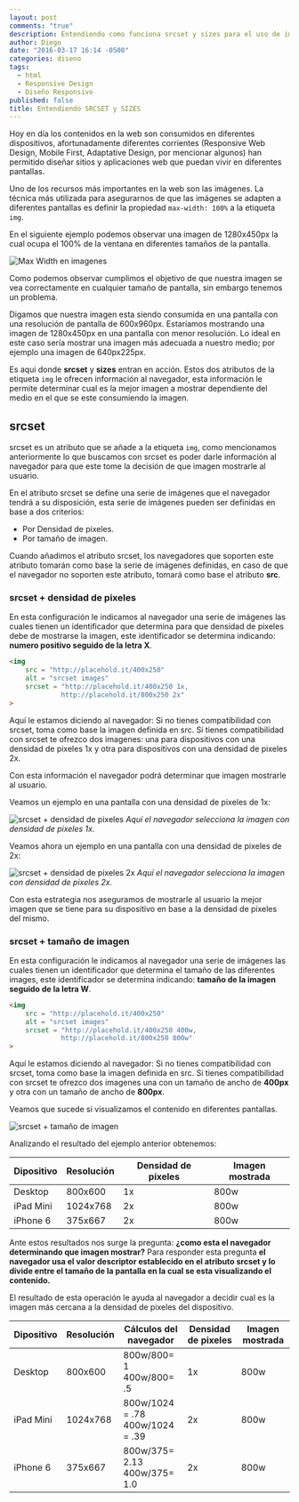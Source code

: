 ```yaml
---
layout: post
comments: "true"
description: Entendiendo como funciona srcset y sizes para el uso de imagenes en el diseño responsivo
author: Diego
date: "2016-03-17 16:14 -0500"
categories: diseno
tags: 
  - html
  - Responsive Design
  - Diseño Responsivo
published: false
title: Entendiendo SRCSET y SIZES
---
```


Hoy en día los contenidos en la web son consumidos en diferentes dispositivos, afortunadamente diferentes corrientes (Responsive Web Design, Mobile First, Adaptative Design, por mencionar algunos) han permitido diseñar sitios y aplicaciones web que puedan vivir en diferentes pantallas.

Uno de los recursos más importantes en la web son las imágenes. La técnica más utilizada para asegurarnos de que las imágenes se adapten a diferentes pantallas es definir la propiedad `max-width: 100%` a la etiqueta `img`.

En el siguiente ejemplo podemos observar una imagen de 1280x450px  la cual ocupa el 100% de la ventana en diferentes tamaños de la pantalla.

![Max Width en imagenes]({{site.baseurl}}/uploads/max-width-img.png)

Como podemos observar cumplimos el objetivo de que nuestra imagen se vea correctamente en cualquier tamaño de pantalla, sin embargo tenemos un problema.

Digamos que nuestra imagen esta siendo consumida en una pantalla con una resolución de pantalla de 600x960px. Estaríamos mostrando una imagen de 1280x450px en una pantalla con menor resolución. Lo ideal en este caso sería mostrar una imagen más adecuada a nuestro medio; por ejemplo una imagen de 640px225px.

Es aqui donde **srcset** y **sizes** entran en acción. Estos dos atributos de la etiqueta `img` le ofrecen información al navegador, esta información le permite determinar cual es la mejor imagen a mostrar dependiente del medio en el que se este consumiendo la imagen.

## srcset

srcset es un atributo que se añade a la etiqueta `img`, como mencionamos anteriormente lo que buscamos con srcset es poder darle información al navegador para que este tome la decisión de que imagen mostrarle al usuario.

En el atributo srcset se define una serie de imágenes que el navegador tendrá a su disposición, esta serie de imágenes pueden ser definidas en base a dos criterios:

- Por Densidad de pixeles.
- Por tamaño de imagen.

Cuando añadimos el atributo srcset, los navegadores que soporten este atributo tomarán como base la serie de imágenes definidas, en caso de que el navegador no soporten este atributo, tomará como base el atributo **src**.

### srcset + densidad de pixeles

En esta configuración le indicamos al navegador una serie de imágenes las cuales tienen un identificador que determina para que densidad de pixeles debe de mostrarse la imagen, este identificador  se determina indicando: **numero positivo seguido de la letra X**.

```html
<img
	src = "http://placehold.it/400x250"
	alt = "srcset images"
	srcset = "http://placehold.it/400x250 1x,
			 http://placehold.it/800x250 2x"
>
```

Aquí le estamos diciendo al navegador: Si no tienes compatibilidad con srcset, toma como base la imagen definida en src. Si tienes compatibilidad con srcset te ofrezco dos imagenes: una para dispositivos con una densidad de pixeles 1x y otra para dispositivos con una densidad de pixeles 2x.

Con esta información el navegador podrá determinar que imagen mostrarle al usuario. 

Veamos un ejemplo en una pantalla con una densidad de pixeles de 1x:

![srcset + densidad de pixeles]({{site.baseurl}}/uploads/srcset+densidad+de+pixeles.png)
*Aquí el navegador selecciona la imagen con densidad de pixeles 1x.*

Veamos ahora un ejemplo en una pantalla con una densidad de pixeles de 2x:

![srcset + densidad de pixeles 2x]({{site.baseurl}}/uploads/srcset+densidad+de+pixeles-2x.png)
*Aquí el navegador selecciona la imagen con densidad de pixeles 2x.*

Con esta estrategia nos aseguramos de mostrarle al usuario la mejor imagen que se tiene para su dispositivo en base a la densidad de pixeles del mismo.

### srcset + tamaño de imagen

En esta configuración le indicamos al navegador una serie de imágenes las cuales tienen un identificador que determina el tamaño de las diferentes images, este identificador se determina indicando: **tamaño de la imagen seguido de la letra W**.

```html
<img
	src = "http://placehold.it/400x250"
    alt = "srcset images"
	srcset = "http://placehold.it/400x250 400w,
			 http://placehold.it/800x250 800w"
>
```

Aquí le estamos diciendo al navegador: Si no tienes compatibilidad con srcset, toma como base la imagen definida en src. Si tienes compatibilidad con srcset te ofrezco dos imagenes una con un tamaño de ancho de **400px** y otra con un tamaño de ancho de **800px**.

Veamos que sucede si visualizamos el contenido en diferentes pantallas.

![srcset + tamaño de imagen]({{site.baseurl}}/uploads/srcset-w.png)

Analizando el resultado del ejemplo anterior obtenemos:

| Dipositivo | Resolución | Densidad de pixeles | Imagen mostrada |
| ---------- | ---------- | ------------------- | --------------- |
| Desktop    | 800x600    | 1x                  | 800w			  |	
| iPad Mini  | 1024x768   | 2x					| 800w			  |
| iPhone 6   | 375x667    | 2x                  | 800w            |

Ante estos resultados nos surge la pregunta: **¿como esta el navegador determinando que imagen mostrar?** Para responder esta pregunta **el navegador usa el valor descriptor establecido en el atributo srcset y lo divide entre el tamaño de la pantalla en la cual se esta visualizando el contenido.**

El resultado de esta operación le ayuda al navegador a decidir cual es la imagen más cercana a la densidad de pixeles del dispositivo.

| Dipositivo | Resolución | Cálculos del navegador | Densidad de pixeles | Imagen mostrada |
| ---------- | ---------- | -----------------------| ------------------- | --------------- |
| Desktop    | 800x600    | 800w/800= 1 <br> 400w/800= .5           | 1x                  | 800w			  |	
| iPad Mini  | 1024x768   | 800w/1024 = .78 <br> 400w/1024 = .39       | 2x					 | 800w			  |
| iPhone 6   | 375x667    | 800w/375= 2.13 <br> 400w/375= 1.0        | 2x                  | 800w            |









